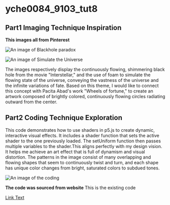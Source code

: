 # yche0084_9103_tut8

## Part1 Imaging Technique Inspiration

**This images all from Pinterest**


![An image of Blackhole paradox](https://i.pinimg.com/564x/e0/7f/06/e07f06afa2daf598fc7db0839b272935.jpg)

![An image of Simulate the Universe](https://i.pinimg.com/564x/ec/db/8c/ecdb8cb21f016fa2f7e2c788ec833c08.jpg)

The images respectively display the continuously flowing, shimmering black hole from the movie "Interstellar," and the use of foam to simulate the flowing state of the universe, conveying the vastness of the universe and the infinite variations of fate. Based on this theme, I would like to connect this concept with Pacita Abad's work "Wheels of fortune," to create an artwork composed of brightly colored, continuously flowing circles radiating outward from the center.

## Part2 Coding Technique Exploration

This code demonstrates how to use shaders in p5.js to create dynamic, interactive visual effects. It includes a shader function that sets the active shader to the one previously loaded. The setUniform function then passes multiple variables to the shader.This aligns perfectly with my design vision. It helps me achieve an art effect that is full of dynamism and visual distortion. The patterns in the image consist of many overlapping and flowing shapes that seem to continuously twist and turn, and each shape has unique color changes from bright, saturated colors to subdued tones. 

![An image of the coding](readmeImages/coding.png)


**The code was sourced from website** 
This is the existing code

[Link Text](https://openprocessing.org/sketch/2247346)




